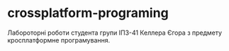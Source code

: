 # crossplatform-programing

Лабороторні роботи студента групи ІПЗ-41 Келлера Єгора з предмету кросплатформне програмування.
